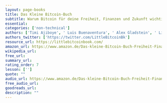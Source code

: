 ```yaml
---
layout: page-books
title: Das Kleine Bitcoin-Buch
subtitle: Warum Bitcoin für deine Freiheit, Finanzen und Zukunft wichtig ist
essential: 
categories: ['non-technical']
authors: ['Timi Ajiboye', ' Luis Buenaventura', ' Alex Gladstein', ' Lily Liu', ' Alexander Lloyd', ' Alejandro Machado', ' Jimmy Song', ' Alena Vranova']
authors_twitter: ['https://twitter.com/LittleBitcoinBk']
resource_url: https://littlebitcoinbook.com/
amazon_url: https://www.amazon.de/Das-kleine-Bitcoin-Buch-Freiheit-Finanzen/dp/3949098070
wikipedia_url: 
free_url: 
summary_url: 
rating_order: 7
lesson: ['']
quote: ""
audio_url: https://www.amazon.de/Das-kleine-Bitcoin-Buch-Freiheit-Finanzen/dp/B0BCKTDZRY/ref=sr_1_1?__mk_de_DE=%C3%85M%C3%85%C5%BD%C3%95%C3%91&crid=VA92AZ676AO&keywords=das+kleine+bitcoin+buch&qid=1664546669&qu=eyJxc2MiOiIwLjQwIiwicXNhIjoiMC4zMCIsInFzcCI6IjAuMjcifQ%3D%3D&sprefix=das+kleine+bitcoin+buch%2Caps%2C97&sr=8-1
free_audio_url: 
goodreads_url: 
description: ""
---
```

